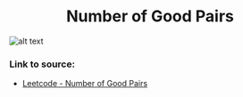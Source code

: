 <h1 align="center">Number of Good Pairs</h1>

![alt text](https://images2.imgbox.com/a3/be/lcxWbwcT_o.png?raw=true)

### Link to source: 
- <a href="https://leetcode.com/problems/number-of-good-pairs/">Leetcode - Number of Good Pairs</a>


